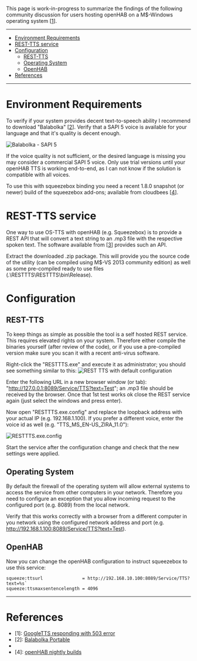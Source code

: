 This page is work-in-progress to summarize the findings of the following community discussion for users hosting openHAB on a M$-Windows operating system [[1](https://community.openhab.org/t/googletts-responding-with-503-error-even-after-the-url-fix/3385)].

***
* [Environment Requirements](#environment-requirements)
* [REST-TTS service](#rest-tts-service)
* [Configuration](#configuration)
  * [REST-TTS](#rest-tts)
  * [Operating System](#operating-system)
  * [OpenHAB](#openhab)
* [References](#references)

***

# Environment Requirements
To verify if your system provides decent text-to-speech ability I recommend to download "Balabolka" [[2](http://portableapps.com/apps/accessibility/balabolka-portable)]. Verify that a SAPI 5 voice is available for your language and that it's quality is decent enough.

![Balabolka - SAPI 5](https://dl.dropboxusercontent.com/u/1781347/wiki/Balabolka-SAPI5.png)

If the voice quality is not sufficient, or the desired language is missing you may consider a commercial SAPI 5 voice. Only use trial versions until your openHAB TTS is working end-to-end, as I can not know if the solution is compatible with all voices.

To use this with squeezebox binding you need a recent 1.8.0 snapshot (or newer) build of the squeezebox add-ons; available from cloudbees [[4](https://openhab.ci.cloudbees.com/job/openHAB)].

# REST-TTS service
One way to use OS-TTS with openHAB (e.g. Squeezebox) is to provide a REST API that will convert a text string to an .mp3 file with the respective spoken text. The software available from [[3](https://dl.dropboxusercontent.com/u/1781347/RESTTTS-2016-01-01.001.zip)] provides such an API.

Extract the downloaded .zip package. This will provide you the source code of the utility (can be compiled using M$-VS 2013 community edition) as well as some pre-compiled ready to use files (.\RESTTTS\RESTTTS\bin\Release).
# Configuration
## REST-TTS
To keep things as simple as possible the tool is a self hosted REST service. This requires elevated rights on your system. Therefore either compile the binaries yourself (after review of the code), or if you use a pre-compiled version make sure you scan it with a recent anti-virus software.

Right-click the "RESTTTS.exe" and execute it as administrator; you should see something similar to this:
![REST TTS with default configuration](https://dl.dropboxusercontent.com/u/1781347/wiki/2016-01-03%2016_03_48-_RESTTTS_RESTTTS_bin_Rele.png)

Enter the following URL in a new browser window (or tab): "http://127.0.0.1:8089/Service/TTS?text=Test"; an .mp3 file should be received by the browser. Once that 1st test works ok close the REST service again (just select the windows and press enter).

Now open "RESTTTS.exe.config" and replace the loopback address with your actual IP (e.g. 192.168.1.100). If you prefer a different voice, enter the voice id as well (e.g. "TTS_MS_EN-US_ZIRA_11.0"):

![RESTTTS.exe.config](https://dl.dropboxusercontent.com/u/1781347/wiki/2016-01-03%2016_12_06-Starten.png) 

Start the service after the configuration change and check that the new settings were applied.
 
## Operating System
By default the firewall of the operating system will allow external systems to access the service from other computers in your network. Therefore you need to configure an exception that you allow incoming request to the configured port (e.g. 8089) from the local network.

Verify that this works correctly with a browser from a different computer in you network using the configured network address and port (e.g. http://192.168.1.100:8089/Service/TTS?text=Test).

## OpenHAB

Now you can change the openHAB configuration to instruct squeezebox to use this service:

```
squeeze:ttsurl               = http://192.168.10.100:8089/Service/TTS?text=%s`
squeeze:ttsmaxsentencelength = 4096
```

***
# References
* [1]: [GoogleTTS responding with 503 error](https://community.openhab.org/t/googletts-responding-with-503-error-even-after-the-url-fix/3385)
* [2]: [Balabolka Portable](portableapps.com/apps/accessibility/balabolka-portable)
* [3]: [REST-TTS](https://dl.dropboxusercontent.com/u/1781347/RESTTTS-2016-01-01.001.zip)
* [4]: [openHAB nightly builds](https://openhab.ci.cloudbees.com/job/openHAB)